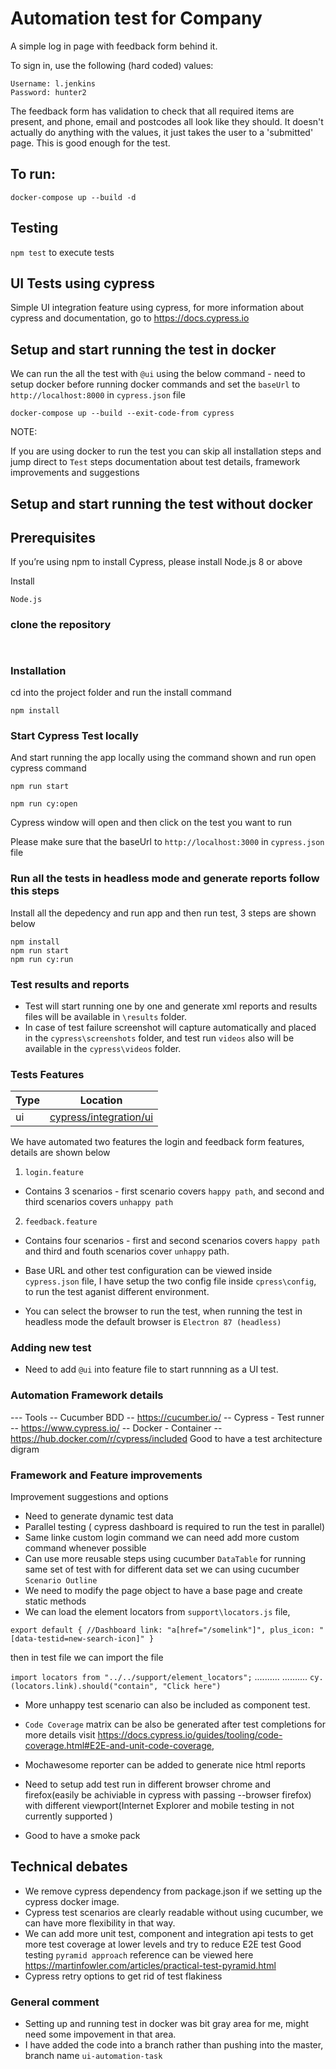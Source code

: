 # Automation test for Company

A simple log in page with feedback form behind it.

To sign in, use the following (hard coded) values:
```
Username: l.jenkins
Password: hunter2
```

The feedback form has validation to check that all required items are present, and phone, email and postcodes all look like they should. It doesn't actually do anything with the values, it just takes the user to a 'submitted' page. This is good enough for the test.

## To run:
`docker-compose up --build -d`

## Testing
`npm test` to execute tests

## UI Tests using cypress

Simple UI integration feature using cypress, for more information about cypress and documentation, go to https://docs.cypress.io

## Setup and start running the test in docker

We can run the all the test with `@ui` using the below command - need to setup docker before running docker commands and set the `baseUrl` to `http://localhost:8000` in `cypress.json` file 

`docker-compose up --build --exit-code-from cypress`

NOTE:

If you are using docker to run the test you can skip all installation steps and jump direct to `Test` steps documentation about test details, framework improvements and suggestions

## Setup and start running the test without docker
## Prerequisites
If you’re using npm to install Cypress, please install Node.js 8 or above

Install

`Node.js`

### clone the repository

```


```

### Installation
cd into the project folder and run the install command

```
npm install
```

### Start Cypress Test locally

And start running the app locally using the command shown and run open cypress command 

```
npm run start
```

```
npm run cy:open
```

Cypress window will open and then click on the test you want to run

Please make sure that the baseUrl to `http://localhost:3000` in `cypress.json` file 

### Run all the tests in headless mode and generate reports follow this steps

Install all the depedency and run app and then run test, 3 steps are shown below
```shell
npm install 
npm run start
npm run cy:run
```

### Test results and reports

- Test will start running one by one and generate xml reports and results files will be available in `\results` folder.
- In case of test failure screenshot will capture automatically and placed in the `cypress\screenshots` folder, and test run `videos` also will be available in the `cypress\videos` folder.

### Tests Features

| Type | Location                                             |
| ---- | ---------------------------------------------------- |
| ui   | [cypress/integration/ui](./cypress/integration/ui)   |



We have automated two features the login and feedback form features, details are shown below

1) `login.feature` 
- Contains 3 scenarios - first scenario covers `happy path`, and second and third scenarios covers `unhappy path`

2) `feedback.feature`
- Contains four scenarios - first and second scenarios covers `happy path` and third and fouth scenarios cover `unhappy` path.

- Base URL and other test configuration can be viewed inside `cypress.json` file, I have setup the two config file inside `cpress\config`, to run the test aganist different environment.

- You can select the browser to run the test, when running the test in headless mode the default browser is `Electron 87 (headless)`

 ### Adding new test 
  - Need to add `@ui` into feature file to start runnning as a UI test.

### Automation Framework details 
 --- Tools 
  -- Cucumber BDD -- https://cucumber.io/
  -- Cypress - Test runner -- https://www.cypress.io/
  -- Docker - Container -- https://hub.docker.com/r/cypress/included
  Good to have a test architecture digram
### Framework and Feature improvements

Improvement suggestions and options 
- Need to generate dynamic test data
- Parallel testing ( cypress dashboard is required to run the test in parallel)
- Same linke custom login command we can need add more custom command whenever possible
- Can use more reusable steps using cucumber `DataTable` for running same set of test with for different data set we can using cucumber `Scenario Outline`
- We need to modify the page object to have a base page and create static methods
- We can load the element locators from `support\locators.js` file,

`export default {
  //Dashboard
  link: "a[href="/somelink"]",
  plus_icon: "[data-testid=new-search-icon]"
  }`

then in test file we can import the file 

`import locators from "../../support/element_locators";`
..........
..........
`cy.(locators.link).should("contain", "Click here")`


- More unhappy test scenario can also be included as component test.

- `Code Coverage` matrix can be also be generated after test completions for more details visit https://docs.cypress.io/guides/tooling/code-coverage.html#E2E-and-unit-code-coverage,

- Mochawesome reporter can be added to generate nice html reports
- Need to setup add test run in different browser chrome and firefox(easily be achiviable in cypress with passing --browser firefox) with different viewport(Internet Explorer and mobile testing in not currently supported )
- Good to have a smoke pack

## Technical debates
- We remove cypress dependency from package.json if we setting up the cypress docker image. 
- Cypress test scenarios are clearly readable without using cucumber, we can have more flexibility in that way.
- We can add more unit test, component and integration api tests to get more test coverage at lower levels and try to reduce E2E test 
Good testing `pyramid approach` reference can be viewed here https://martinfowler.com/articles/practical-test-pyramid.html
- Cypress retry options to get rid of test flakiness

### General comment
- Setting up and running test in docker was bit gray area for me, might need some impovement in that area.
- I have added the code into a branch rather than pushing into the master, branch name `ui-automation-task`